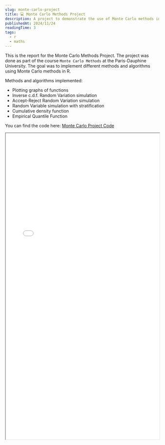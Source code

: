 ```yaml
---
slug: monte-carlo-project
title: 💻 Monte Carlo Methods Project
description: A project to demonstrate the use of Monte Carlo methods in R.
publishedAt: 2024/11/24
readingTime: 3
tags:
  - r
  - maths
---
```


This is the report for the Monte Carlo Methods Project. The project was done as part of the course `Monte Carlo Methods` at the Paris-Dauphine University. The goal was to implement different methods and algorithms using Monte Carlo methods in R.

Methods and algorithms implemented:
- Plotting graphs of functions
- Inverse c.d.f. Random Variation simulation
- Accept-Reject Random Variation simulation
- Random Variable simulation with stratification
- Cumulative density function
- Empirical Quantile Function

You can find the code here: [Monte Carlo Project Code](https://github.com/ArthurDanjou/Studies/blob/0c83e7e381344675e113c43b6f8d32e88a5c00a7/M1/Monte%20Carlo%20Methods/Project%201/003_rapport_DANJOU_DUROUSSEAU.rmd)

<iframe src="/projects/monte-carlo-project/Report.pdf" width="100%" height="1000px">
</iframe>
